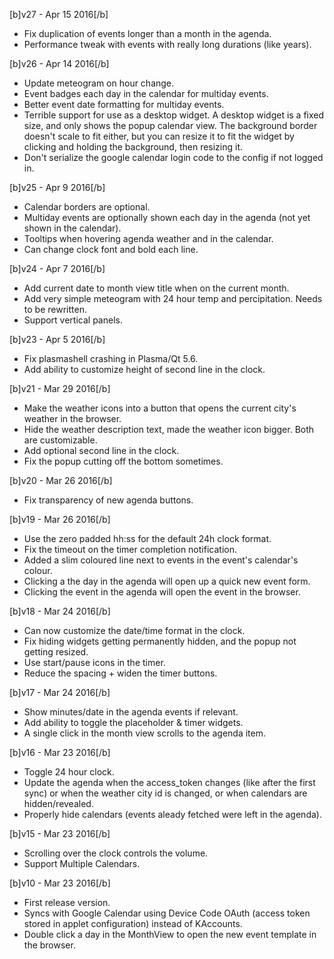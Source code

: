 [b]v27 - Apr 15 2016[/b]

* Fix duplication of events longer than a month in the agenda.
* Performance tweak with events with really long durations (like years).

[b]v26 - Apr 14 2016[/b]

* Update meteogram on hour change.
* Event badges each day in the calendar for multiday events.
* Better event date formatting for multiday events.
* Terrible support for use as a desktop widget. A desktop widget is a fixed size, and only shows the popup calendar view. The background border doesn't scale to fit either, but you can resize it to fit the widget by clicking and holding the background, then resizing it.
* Don't serialize the google calendar login code to the config if not logged in.

[b]v25 - Apr 9 2016[/b]

* Calendar borders are optional.
* Multiday events are optionally shown each day in the agenda (not yet shown in the calendar).
* Tooltips when hovering agenda weather and in the calendar.
* Can change clock font and bold each line.

[b]v24 - Apr 7 2016[/b]

* Add current date to month view title when on the current month.
* Add very simple meteogram with 24 hour temp and percipitation. Needs to be rewritten.
* Support vertical panels.

[b]v23 - Apr 5 2016[/b]

* Fix plasmashell crashing in Plasma/Qt 5.6.
* Add ability to customize height of second line in the clock.

[b]v21 - Mar 29 2016[/b]

* Make the weather icons into a button that opens the current city's weather in the browser.
* Hide the weather description text, made the weather icon bigger. Both are customizable.
* Add optional second line in the clock.
* Fix the popup cutting off the bottom sometimes.

[b]v20 - Mar 26 2016[/b]

* Fix transparency of new agenda buttons.

[b]v19 - Mar 26 2016[/b]

* Use the zero padded hh:ss for the default 24h clock format.
* Fix the timeout on the timer completion notification.
* Added a slim coloured line next to events in the event's calendar's colour.
* Clicking a the day in the agenda will open up a quick new event form.
* Clicking the event in the agenda will open the event in the browser.


[b]v18 - Mar 24 2016[/b]

* Can now customize the date/time format in the clock.
* Fix hiding widgets getting permanently hidden, and the popup not getting resized.
* Use start/pause icons in the timer.
* Reduce the spacing + widen the timer buttons.

[b]v17 - Mar 24 2016[/b]

* Show minutes/date in the agenda events if relevant.
* Add ability to toggle the placeholder & timer widgets.
* A single click in the month view scrolls to the agenda item.

[b]v16 - Mar 23 2016[/b]

* Toggle 24 hour clock.
* Update the agenda when the access_token changes (like after the first sync) or when the weather city id is changed, or when calendars are hidden/revealed.
* Properly hide calendars (events aleady fetched were left in the agenda).

[b]v15 - Mar 23 2016[/b]

* Scrolling over the clock controls the volume.
* Support Multiple Calendars.

[b]v10 - Mar 23 2016[/b]

* First release version.
* Syncs with Google Calendar using Device Code OAuth (access token stored in applet configuration) instead of KAccounts.
* Double click a day in the MonthView to open the new event template in the browser.
